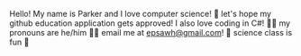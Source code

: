 Hello! My name is Parker and I love computer science! 👋
let's hope my github education application gets approved!
I also love coding in C#! 🧑‍💻
my pronouns are he/him 🙍‍♂️
email me at epsawh@gmail.com! 📨
science class is fun 🧪

